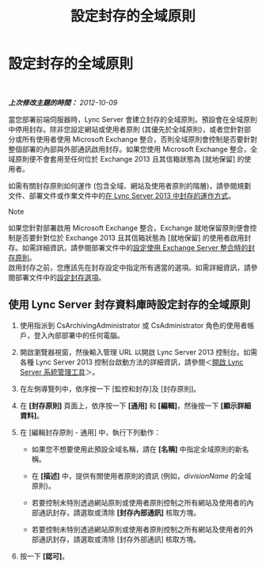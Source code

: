 ﻿---
title: 設定封存的全域原則
TOCTitle: 設定封存的全域原則
ms:assetid: 58341d6b-c3ff-4dd9-b1c7-0048f33861ca
ms:mtpsurl: https://technet.microsoft.com/zh-tw/library/JJ204906(v=OCS.15)
ms:contentKeyID: 49290975
ms.date: 08/10/2015
mtps_version: v=OCS.15
ms.translationtype: HT
---

# 設定封存的全域原則

 

_**上次修改主題的時間：** 2012-10-09_

當您部署前端伺服器時，Lync Server 會建立封存的全域原則。預設會在全域原則中停用封存。除非您設定網站或使用者原則 (其優先於全域原則)，或者您針對部分或所有使用者使用 Microsoft Exchange 整合，否則全域原則會控制是否要針對整個部署的內部與外部通訊啟用封存。如果您使用 Microsoft Exchange 整合，全域原則便不會套用至任何位於 Exchange 2013 且其信箱狀態為 \[就地保留\] 的使用者。

如需有關封存原則如何運作 (包含全域、網站及使用者原則的階層)，請參閱規劃文件、部署文件或作業文件中的[在 Lync Server 2013 中封存的運作方式](lync-server-2013-how-archiving-works.md)。

> [!NOTE]
> 如果您針對部署啟用 Microsoft Exchange 整合，Exchange 就地保留原則便會控制是否要針對位於 Exchange 2013 且其信箱狀態為 [就地保留] 的使用者啟用封存。如需詳細資訊，請參閱部署文件中的<a href="lync-server-2013-setting-up-policies-for-archiving-when-using-exchange-server-integration.md">設定使用 Exchange Server 整合時的封存原則</a>。<br />
> 啟用封存之前，您應該先在封存設定中指定所有適當的選項。如需詳細資訊，請參閱部署文件中的<a href="lync-server-2013-configuring-archiving-options.md">設定封存選項</a>。


## 使用 Lync Server 封存資料庫時設定封存的全域原則

1.  使用指派到 CsArchivingAdministrator 或 CsAdministrator 角色的使用者帳戶，登入內部部署中的任何電腦。

2.  開啟瀏覽器視窗，然後輸入管理 URL 以開啟 Lync Server 2013 控制台。如需各種 Lync Server 2013 控制台啟動方法的詳細資訊，請參閱＜[開啟 Lync Server 系統管理工具](lync-server-2013-open-lync-server-administrative-tools.md)＞。

3.  在左側導覽列中，依序按一下 \[監控和封存\]及 \[封存原則\]。

4.  在 **\[封存原則\]** 頁面上，依序按一下 **\[通用\]** 和 **\[編輯\]**，然後按一下 **\[顯示詳細資料\]**。

5.  在 \[編輯封存原則 - 通用\] 中，執行下列動作：
    
      - 如果您不想要使用此預設全域名稱，請在 **\[名稱\]** 中指定全域原則的新名稱。
    
      - 在 **\[描述\]** 中，提供有關使用者原則的資訊 (例如，*divisionName* 的全域原則)。
    
      - 若要控制未特別透過網站原則或使用者原則控制之所有網站及使用者的內部通訊封存，請選取或清除 **\[封存內部通訊\]** 核取方塊。
    
      - 若要控制未特別透過網站原則或使用者原則控制之所有網站及使用者的外部通訊封存，請選取或清除 \[封存外部通訊\] 核取方塊。

6.  按一下 **\[認可\]**。

